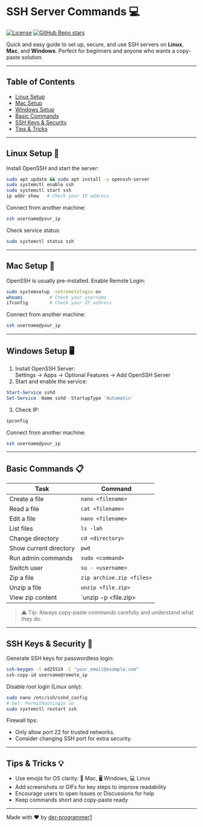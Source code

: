 # SSH Server Commands 💻

[![License](https://img.shields.io/github/license/der-programmer1/ssh-server-commands)](https://github.com/der-programmer1/ssh-server-commands)
[![GitHub Repo stars](https://img.shields.io/github/stars/der-programmer1/ssh-server-commands?style=social)](https://github.com/der-programmer1/ssh-server-commands/stargazers)

Quick and easy guide to set up, secure, and use SSH servers on **Linux**, **Mac**, and **Windows**. Perfect for beginners and anyone who wants a copy-paste solution.

---

## Table of Contents
- [Linux Setup](#linux-setup-🐧)
- [Mac Setup](#mac-setup-🍎)
- [Windows Setup](#windows-setup-🖥️)
- [Basic Commands](#basic-commands-📋)
- [SSH Keys & Security](#ssh-keys--security-🔑)
- [Tips & Tricks](#tips--tricks-💡)

---

## Linux Setup 🐧

Install OpenSSH and start the server:

```bash
sudo apt update && sudo apt install -y openssh-server
sudo systemctl enable ssh
sudo systemctl start ssh
ip addr show   # Check your IP address
```

Connect from another machine:

```bash
ssh username@your_ip
```

Check service status:

```bash
sudo systemctl status ssh
```

---

## Mac Setup 🍎

OpenSSH is usually pre-installed. Enable Remote Login:

```bash
sudo systemsetup -setremotelogin on
whoami          # Check your username
ifconfig        # Check your IP address
```

Connect from another machine:

```bash
ssh username@your_ip
```

---

## Windows Setup 🖥️

1. Install OpenSSH Server:  
   Settings → Apps → Optional Features → Add OpenSSH Server
2. Start and enable the service:

```powershell
Start-Service sshd
Set-Service -Name sshd -StartupType 'Automatic'
```

3. Check IP:

```powershell
ipconfig
```

Connect from another machine:

```bash
ssh username@your_ip
```

---

## Basic Commands 📋

| Task | Command |
|------|---------|
| Create a file | `nano <filename>` |
| Read a file | `cat <filename>` |
| Edit a file | `nano <filename>` |
| List files | `ls -lah` |
| Change directory | `cd <directory>` |
| Show current directory | `pwd` |
| Run admin commands | `sudo <command>` |
| Switch user | `su - <username>` |
| Zip a file | `zip archive.zip <files>` |
| Unzip a file | `unzip <file.zip>` |
| View zip content | `unzip -p <file.zip> | less` (press `q` to exit) |

> ⚠️ Tip: Always copy-paste commands carefully and understand what they do.

---

## SSH Keys & Security 🔑

Generate SSH keys for passwordless login:

```bash
ssh-keygen -t ed25519 -C "your_email@example.com"
ssh-copy-id username@remote_ip
```

Disable root login (Linux only):

```bash
sudo nano /etc/ssh/sshd_config
# Set: PermitRootLogin no
sudo systemctl restart ssh
```

Firewall tips:

- Only allow port 22 for trusted networks.
- Consider changing SSH port for extra security.

---

## Tips & Tricks 💡

- Use emojis for OS clarity: 🍎 Mac, 🖥️ Windows, 💻 Linux
- Add screenshots or GIFs for key steps to improve readability
- Encourage users to open Issues or Discussions for help
- Keep commands short and copy-paste ready

---

Made with ❤️ by [der-programmer1](https://github.com/der-programmer1)
